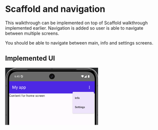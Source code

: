 # Scaffold and navigation
This walkthrough can be implemented on top of Scaffold walkthrough implemented earlier. 
Navigation is added so user is able to navigate between multiple screens.

You should be able to navigate between main, info and settings screens.

## Implemented UI

<img src="implemented_ui.png" alt="User Interface Main View" width="300"/>
